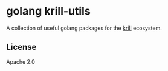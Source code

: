 # golang krill-utils

A collection of useful golang packages for the [krill](https://github.com/rsfreitas/micro) ecosystem.

## License

Apache 2.0

